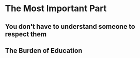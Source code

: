 # The Most Important Part

## You don't have to understand someone to respect them

## The Burden of Education

